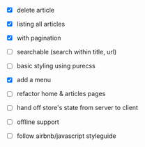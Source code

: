 - [x] delete article
- [x] listing all articles
 - [x] with pagination
 - [ ] searchable (search within title, url)
- [ ] basic styling using purecss
- [x] add a menu
- [ ] refactor home & articles pages
- [ ] hand off store's state from server to client
- [ ] offline support

- [ ] follow airbnb/javascript styleguide
